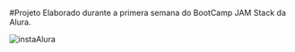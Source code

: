 #Projeto Elaborado durante a primera semana do BootCamp JAM Stack da Alura.


![instaAlura](https://github.com/Eletromaximus/NLW3/blob/master/instaAlura.png)
